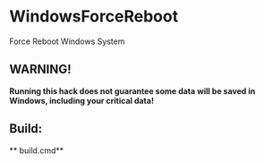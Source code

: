 # WindowsForceReboot
Force Reboot Windows System

## WARNING!

**Running this hack does not guarantee some data will be saved in Windows, including your critical data!**

## Build:

** build.cmd**